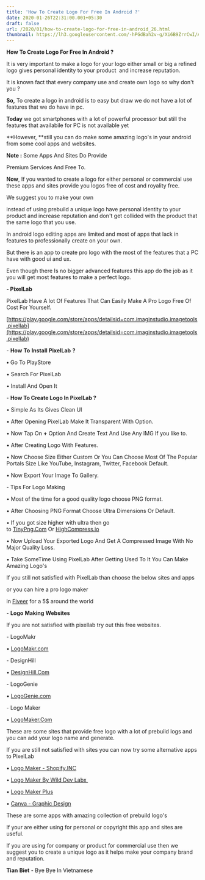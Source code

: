 ```yaml
---
title: 'How To Create Logo For Free In Android ?'
date: 2020-01-26T22:31:00.001+05:30
draft: false
url: /2020/01/how-to-create-logo-for-free-in-android_26.html
thumbnail: https://lh3.googleusercontent.com/-hPGdBah2v-g/Xi6B9ZrrCwI/AAAAAAAAA8Y/xpNc1qOWBow8T7zy8GFuOeic72HaLyyCgCLcBGAsYHQ/s1600/IMG_20200126_215150_294.jpg
---
```


**How To Create Logo For Free In Android ?**

  

It is very important to make a logo for your logo either small or big a refined logo gives personal identity to your product  and increase reputation.

  

It is known fact that every company use and create own logo so why don't you ?

**So,** To create a logo in android is to easy but draw we do not have a lot of features that we do have in pc.

  

**Today** we got smartphones with a lot of powerful processor but still the features that availabile for PC is not available yet

  

**However, **still you can do make some amazing logo's in your android from some cool apps and websites.

  

**Note :** Some Apps And Sites Do Provide 

Premium Services And Free To.

  

**Now**, If you wanted to create a logo for either personal or commercial use these apps and sites provide you logos free of cost and royality free.

  

We suggest you to make your own

instead of using prebuild a unique logo have personal identity to your product and increase reputation and don't get collided with the product that the same logo that you use.

  

In android logo editing apps are limited and most of apps that lack in features to professionally create on your own.

  

But there is an app to create pro logo with the most of the features that a PC have with good ui and ux.

  

Even though there Is no bigger advanced features this app do the job as it you will get most features to make a perfect logo.

  

**\- PixelLab**

  

PixelLab Have A lot Of Features That Can Easily Make A Pro Logo Free Of Cost For Yourself.

  

[https://play.google.com/store/apps/detailsid=com.imaginstudio.imagetools.pixellab](https://play.google.com/store/apps/detailsid=com.imaginstudio.imagetools.pixellab)  

  

\- **How** **To** **Install** **PixelLab** **?**

**•** Go To PlayStore

  

• Search For PixelLab

  

• Install And Open It

  

\- **How To Create Logo In PixelLab ?**

• Simple As Its Gives Clean UI

  

• After Opening PixelLab Make It Transparent With Option.

  

• Now Tap On **+** Option And Create Text And Use Any IMG If you like to.

  

• After Creating Logo With Features.

  

• Now Choose Size Either Custom Or You Can Choose Most Of The Popular Portals Size Like YouTube, Instagram, Twitter, Facebook Default.

  

• Now Export Your Image To Gallery.

  

\- Tips For Logo Making 

  

• Most of the time for a good quality logo choose PNG format.

  

• After Choosing PNG Format Choose Ultra Dimensions Or Default.

  

• If you got size higher with ultra then go to [TinyPng.Com](https://tinypng.com) Or [HighCompress.io](HighCompress.io)

  

• Now Upload Your Exported Logo And Get A Compressed Image With No Major Quality Loss.

  

• Take SomeTime Using PixelLab After Getting Used To It You Can Make Amazing Logo's

  

If you still not satisfied with PixelLab than choose the below sites and apps

or you can hire a pro logo maker

in [Fiveer](https://fiveer.com) for a 5$ around the world

  

\- **Logo** **Making** **Websites** 

  

If you are not satisfied with pixellab try out this free websites.

  

\- LogoMakr

  

• [LogoMakr.com](LogoMakr.com)

  

\- DesignHill

  

• [DesignHill.Com](https://DesignHill.Com)

  

\- LogoGenie

  

• [LogoGenie.com](https://LogoGenie.com)

  

\- Logo Maker

  

• [LogoMaker.Com](https://LogoMaker.Com)

  

These are some sites that provide free logo with a lot of prebuild logs and you can add your logo name and generate.

  

If you are still not satisfied with sites you can now try some alternative apps to PixelLab

  

• [Logo Maker - Shopify.INC](https://play.google.com/store/apps/details?id=com.shopify.logomaker.hatchful)

  

• [Logo Maker By Wild Dev Labx ](https://play.google.com/store/apps/details?id=com.wildDevLabx.logoMaker)

  

• [Logo Maker Plus](https://play.google.com/store/apps/details?id=com.logopit.logoplus)

  

• [Canva - Graphic Design](https://play.google.com/store/apps/details?id=com.canva.editor)

  

These are some apps with amazing collection of prebuild logo's

  

If your are either using for personal or copyright this app and sites are useful.

  

If you are using for company or product for commercial use then we suggest you to create a unique logo as it helps make your company brand and reputation.

  

**Tìan** **Biet** - Bye Bye In Vietnamese